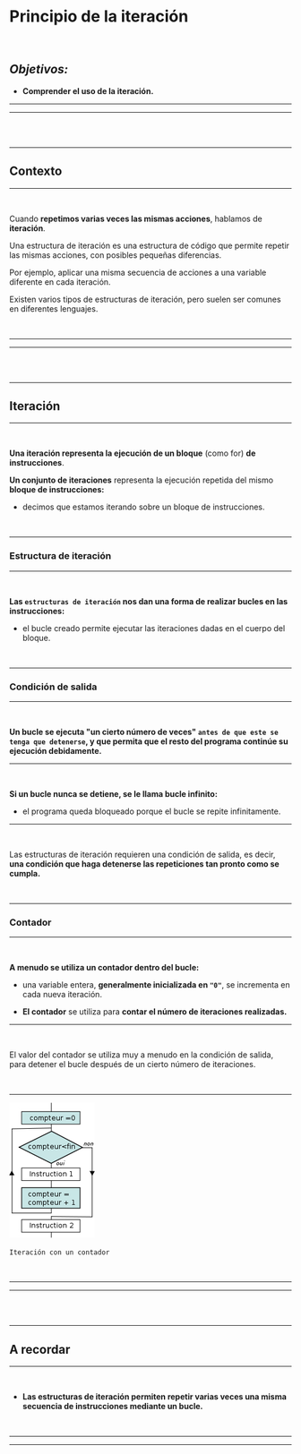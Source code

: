 # **Principio de la iteración**

<br>

## **_Objetivos:_**

- **Comprender el uso de la iteración.**

---

---

<br>

<br>

---

## **Contexto**

---

<br>

Cuando **repetimos varias veces las mismas acciones**, hablamos de **iteración**.

Una estructura de iteración es una estructura de código que permite repetir las mismas acciones, con posibles pequeñas diferencias.

Por ejemplo, aplicar una misma secuencia de acciones a una variable diferente en cada iteración.

Existen varios tipos de estructuras de iteración, pero suelen ser comunes en diferentes lenguajes.

<br>

---

---

<br>

<br>

---

## **Iteración**

---

<br>

**Una iteración representa la ejecución de un bloque** (como for) **de instrucciones**.

**Un conjunto de iteraciones** representa la ejecución repetida del mismo **bloque de instrucciones:**

- decimos que estamos iterando sobre un bloque de instrucciones.

<br>

---

### **Estructura de iteración**

---

<br>

**Las `estructuras de iteración` nos dan una forma de realizar bucles en las instrucciones:**

- el bucle creado permite ejecutar las iteraciones dadas en el cuerpo del bloque.

<br>

---

### **Condición de salida**

---

<br>

**Un bucle se ejecuta "un cierto número de veces" `antes de que este se tenga que detenerse`, y que permita que el resto del programa continúe su ejecución debidamente.**

---

<br>

**Si un bucle nunca se detiene, se le llama bucle infinito:**

- el programa queda bloqueado porque el bucle se repite infinitamente.

---

<br>

Las estructuras de iteración requieren una condición de salida, es decir, **una condición que haga detenerse las repeticiones tan pronto como se cumpla.**

<br>

---

### **Contador**

---

<br>

**A menudo se utiliza un contador dentro del bucle:**

- una variable entera, **generalmente inicializada en `"0"`**, se incrementa en cada nueva iteración.

- **El contador** se utiliza para **contar el número de iteraciones realizadas.**

---

<br>

El valor del contador se utiliza muy a menudo en la condición de salida, para detener el bucle después de un cierto número de iteraciones.

<br>

---

![Iteración con un contador](./02-Principio-de-la-iteracion/img/iteration-compteur.jpg)

```
Iteración con un contador
```

<br>

---

---

<br>

<br>

---

## **A recordar**

---

<br>

- **Las estructuras de iteración permiten repetir varias veces una misma secuencia de instrucciones mediante un bucle.**

<br>

---

---
